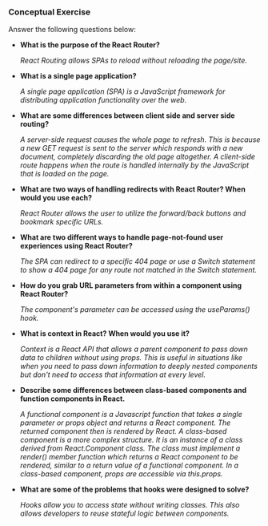 ### Conceptual Exercise

Answer the following questions below:

- **What is the purpose of the React Router?**

	*React Routing allows SPAs to reload without reloading the page/site.*

- **What is a single page application?**

	*A single page application (SPA) is a JavaScript framework for distributing application functionality over the web.*

- **What are some differences between client side and server side routing?**

	*A server-side request causes the whole page to refresh. This is because a new GET request is sent to the server which responds with a new document, completely discarding the old page altogether. A client-side route happens when the route is handled internally by the JavaScript that is loaded on the page.*

- **What are two ways of handling redirects with React Router? When would you use each?**

	*React Router allows the user to utilize the forward/back buttons and bookmark specific URLs.*

- **What are two different ways to handle page-not-found user experiences using React Router?**

	*The SPA can redirect to a specific 404 page or use a Switch statement to show a 404 page for any route not matched in the Switch statement.* 

- **How do you grab URL parameters from within a component using React Router?**

	*The component's parameter can be accessed using the useParams() hook.*

- **What is context in React? When would you use it?**

	*Context is a React API that allows a parent component to pass down data to children without using props. This is useful in situations like when you need to pass down information to deeply nested components but don't need to access that information at every level.*

- **Describe some differences between class-based components and function
  components in React.**
  
  *A functional component is a Javascript function that takes a single parameter or props object and returns a React component. The returned component then is rendered by React. A class-based component is a more complex structure. It is an instance of a class derived from React.Component class. The class must implement a render() member function which returns a React component to be rendered, similar to a return value of a functional component. In a class-based component, props are accessible via this.props.*

- **What are some of the problems that hooks were designed to solve?**

	*Hooks allow you to access state without writing classes. This also allows developers to reuse stateful logic between components.*